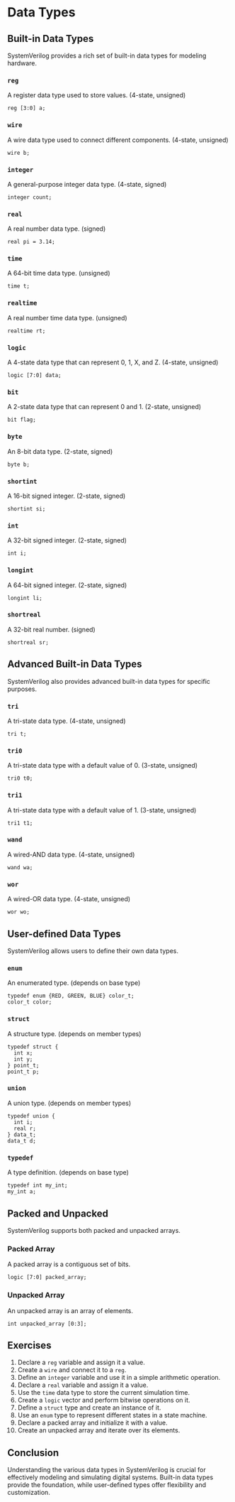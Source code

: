 # Data Types

## Built-in Data Types
SystemVerilog provides a rich set of built-in data types for modeling hardware.

### `reg`
A register data type used to store values. (4-state, unsigned)

```SV
reg [3:0] a;
```

### `wire`
A wire data type used to connect different components. (4-state, unsigned)

```SV
wire b;
```

### `integer`
A general-purpose integer data type. (4-state, signed)

```SV
integer count;
```

### `real`
A real number data type. (signed)

```SV
real pi = 3.14;
```

### `time`
A 64-bit time data type. (unsigned)

```SV
time t;
```

### `realtime`
A real number time data type. (unsigned)

```SV
realtime rt;
```

### `logic`
A 4-state data type that can represent 0, 1, X, and Z. (4-state, unsigned)

```SV
logic [7:0] data;
```

### `bit`
A 2-state data type that can represent 0 and 1. (2-state, unsigned)

```SV
bit flag;
```

### `byte`
An 8-bit data type. (2-state, signed)

```SV
byte b;
```

### `shortint`
A 16-bit signed integer. (2-state, signed)

```SV
shortint si;
```

### `int`
A 32-bit signed integer. (2-state, signed)

```SV
int i;
```

### `longint`
A 64-bit signed integer. (2-state, signed)

```SV
longint li;
```

### `shortreal`
A 32-bit real number. (signed)

```SV
shortreal sr;
```

## Advanced Built-in Data Types
SystemVerilog also provides advanced built-in data types for specific purposes.

### `tri`
A tri-state data type. (4-state, unsigned)

```SV
tri t;
```

### `tri0`
A tri-state data type with a default value of 0. (3-state, unsigned)

```SV
tri0 t0;
```

### `tri1`
A tri-state data type with a default value of 1. (3-state, unsigned)

```SV
tri1 t1;
```

### `wand`
A wired-AND data type. (4-state, unsigned)

```SV
wand wa;
```

### `wor`
A wired-OR data type. (4-state, unsigned)

```SV
wor wo;
```

## User-defined Data Types
SystemVerilog allows users to define their own data types.

### `enum`
An enumerated type. (depends on base type)

```SV
typedef enum {RED, GREEN, BLUE} color_t;
color_t color;
```

### `struct`
A structure type. (depends on member types)

```SV
typedef struct {
  int x;
  int y;
} point_t;
point_t p;
```

### `union`
A union type. (depends on member types)

```SV
typedef union {
  int i;
  real r;
} data_t;
data_t d;
```

### `typedef`
A type definition. (depends on base type)

```SV
typedef int my_int;
my_int a;
```

## Packed and Unpacked
SystemVerilog supports both packed and unpacked arrays.

### Packed Array
A packed array is a contiguous set of bits.

```SV
logic [7:0] packed_array;
```

### Unpacked Array
An unpacked array is an array of elements.

```SV
int unpacked_array [0:3];
```

## Exercises
1. Declare a `reg` variable and assign it a value.
2. Create a `wire` and connect it to a `reg`.
3. Define an `integer` variable and use it in a simple arithmetic operation.
4. Declare a `real` variable and assign it a value.
5. Use the `time` data type to store the current simulation time.
6. Create a `logic` vector and perform bitwise operations on it.
7. Define a `struct` type and create an instance of it.
8. Use an `enum` type to represent different states in a state machine.
9. Declare a packed array and initialize it with a value.
10. Create an unpacked array and iterate over its elements.

## Conclusion
Understanding the various data types in SystemVerilog is crucial for effectively modeling and simulating digital systems. Built-in data types provide the foundation, while user-defined types offer flexibility and customization.
